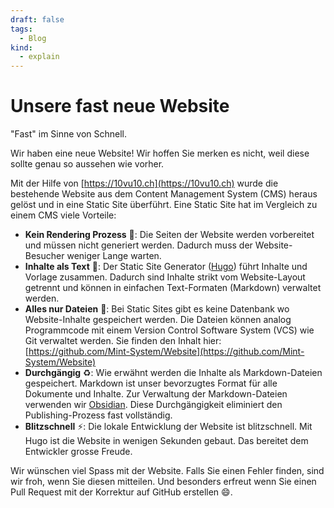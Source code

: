 ```yaml
---
draft: false
tags:
  - Blog
kind:
  - explain
---
```

# Unsere fast neue Website
"Fast" im Sinne von Schnell.

Wir haben eine neue Website! Wir hoffen Sie merken es nicht, weil diese sollte genau so aussehen wie vorher.

Mit der Hilfe von [https://10vu10.ch](https://10vu10.ch) wurde die bestehende Website aus dem Content Management System (CMS) heraus gelöst und in eine Static Site überführt. Eine Static Site hat im Vergleich zu einem CMS viele Vorteile:

- **Kein Rendering Prozess** 📸: Die Seiten der Website werden vorbereitet und müssen nicht generiert werden. Dadurch muss der Website-Besucher weniger Lange warten.
- **Inhalte als Text** 📄: Der Static Site Generator ([Hugo](https://hugo.io/)) führt Inhalte und Vorlage zusammen. Dadurch sind Inhalte strikt vom Website-Layout getrennt und können in einfachen Text-Formaten (Markdown) verwaltet werden.
- **Alles nur Dateien** 📂: Bei Static Sites gibt es keine Datenbank wo Website-Inhalte gespeichert werden. Die Dateien können analog Programmcode mit einem Version Control Software System (VCS) wie Git verwaltet werden. Sie finden den Inhalt hier: [https://github.com/Mint-System/Website](https://github.com/Mint-System/Website)
- **Durchgängig** ♻️: Wie erwähnt werden die Inhalte als Markdown-Dateien gespeichert. Markdown ist unser bevorzugtes Format für alle Dokumente und Inhalte. Zur Verwaltung der Markdown-Dateien verwenden wir [Obsidian](https://obsidian.md/). Diese Durchgängigkeit eliminiert den Publishing-Prozess fast vollständig.
- **Blitzschnell** ⚡: Die lokale Entwicklung der Website ist blitzschnell. Mit Hugo ist die Website in wenigen Sekunden gebaut. Das bereitet dem Entwickler grosse Freude.

Wir wünschen viel Spass mit der Website. Falls Sie einen Fehler finden, sind wir froh, wenn Sie diesen mitteilen. Und besonders erfreut wenn Sie einen Pull Request mit der Korrektur auf GitHub erstellen 😄.